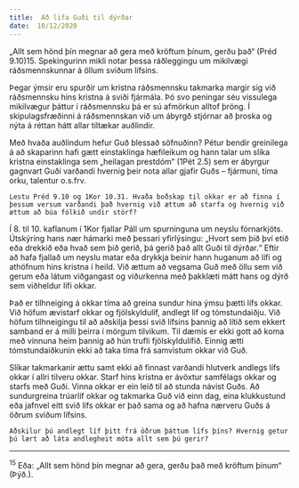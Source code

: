 ```yaml
---
title:  Að lifa Guði til dýrðar
date:  10/12/2020
---
```


„Allt sem hönd þín megnar að gera með kröftum þínum, gerðu það“ (Préd 9.10)15. Spekingurinn mikli notar þessa ráðleggingu um mikilvægi ráðsmennskunnar á öllum sviðum lífsins.

Þegar ýmsir eru spurðir um kristna ráðsmennsku takmarka margir sig við ráðsmennsku hins kristna á sviði fjármála. Þó svo peningar séu vissulega mikilvægur þáttur í ráðsmennsku þá er sú afmörkun alltof þröng. Í skipulagsfræðinni á ráðsmennskan við um ábyrgð stjórnar að þroska og nýta á réttan hátt allar tiltækar auðlindir.

Með hvaða auðlindum hefur Guð blessað söfnuðinn? Pétur bendir greinilega á að skaparinn hafi gætt einstaklinga hæfileikum og hann talar um slíka kristna einstaklinga sem „heilagan prestdóm“ (1Pét 2.5) sem er ábyrgur gagnvart Guði varðandi hvernig þeir nota allar gjafir Guðs – fjármuni, tíma orku, talentur o.s.frv.

`Lestu Préd 9.10 og 1Kor 10.31. Hvaða boðskap til okkar er að finna í þessum versum varðandi það hvernig við ættum að starfa og hvernig við ættum að búa fólkið undir störf?`

Í 8. til 10. kaflanum í 1Kor fjallar Páll um spurninguna um neyslu fórnarkjöts. Útskýring hans nær hámarki með þessari yfirlýsingu: „Hvort sem þið því etið eða drekkið eða hvað sem þið gerið, þá gerið það allt Guði til dýrðar.“ Eftir að hafa fjallað um neyslu matar eða drykkja beinir hann huganum að lífi og athöfnum hins kristna í heild. Við ættum að vegsama Guð með öllu sem við gerum eða látum viðgangast og viðurkenna með þakklæti mátt hans og dýrð sem viðheldur lífi okkar.

Það er tilhneiging á okkar tíma að greina sundur hina ýmsu þætti lífs okkar. Við höfum ævistarf okkar og fjölskyldulíf, andlegt líf og tómstundaiðju. Við höfum tilhneigingu til að aðskilja þessi svið lífsins þannig að lítið sem ekkert samband er á milli þeirra í mörgum tilvikum. Til dæmis er ekki gott að koma með vinnuna heim þannig að hún trufli fjölskyldulífið. Einnig ætti tómstundaiðkunin ekki að taka tíma frá samvistum okkar við Guð.

Slíkar takmarkanir ættu samt ekki að finnast varðandi hlutverk andlegs lífs okkar í allri tilveru okkar. Starf hins kristna er ávöxtur samfélags okkar og starfs með Guði. Vinna okkar er ein leið til að stunda návist Guðs. Að sundurgreina trúarlíf okkar og takmarka Guð við einn dag, eina klukkustund eða jafnvel eitt svið lífs okkar er það sama og að hafna nærveru Guðs á öðrum sviðum lífsins.

`Aðskilur þú andlegt líf þitt frá öðrum þáttum lífs þíns? Hvernig getur þú lært að láta andlegheit móta allt sem þú gerir?`

---

<sup>15</sup> Eða: „Allt sem hönd þín megnar að gera, gerðu það með kröftum þínum“ (Þýð.).